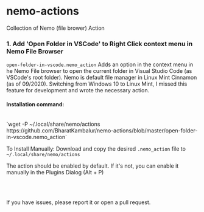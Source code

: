 # nemo-actions
Collection of Nemo (file brower) Action


### 1. Add 'Open Folder in VSCode' to Right Click context menu in Nemo File Browser

`open-folder-in-vscode.nemo_action`
Adds an option in the context menu in he Nemo File browser to open the current folder in Visual Studio Code (as VSCode's root folder).
Nemo is default file manager in Linux Mint Cinnamon (as of 09/2020). Switching from Windows 10 to Linux Mint, I missed this feature for development and wrote the necessary action.

#### Installation command:
 
<br />
 `wget -P ~/.local/share/nemo/actions https://github.com/BharatKambalur/nemo-actions/blob/master/open-folder-in-vscode.nemo_action`

<br />

To Install Manually:
Download and copy the desired `.nemo_action` file to `~/.local/share/nemo/actions`

The action should be enabled by default. If it's not, you can enable it manually in the Plugins Dialog (Alt + P)

<br />
<br />

If you have issues, please report it or open a pull request.
